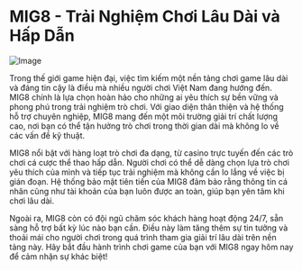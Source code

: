 # MIG8 - Trải Nghiệm Chơi Lâu Dài và Hấp Dẫn

![Image](https://github.com/user-attachments/assets/bd51ea9f-0666-407b-a7a7-98ead6de688c)

Trong thế giới game hiện đại, việc tìm kiếm một nền tảng chơi game lâu dài và đáng tin cậy là điều mà nhiều người chơi Việt Nam đang hướng đến. MIG8 chính là lựa chọn hoàn hảo cho những ai yêu thích sự bền vững và phong phú trong trải nghiệm trò chơi. Với giao diện thân thiện và hệ thống hỗ trợ chuyên nghiệp, MIG8 mang đến một môi trường giải trí chất lượng cao, nơi bạn có thể tận hưởng trò chơi trong thời gian dài mà không lo về các vấn đề kỹ thuật.

MIG8 nổi bật với hàng loạt trò chơi đa dạng, từ casino trực tuyến đến các trò chơi cá cược thể thao hấp dẫn. Người chơi có thể dễ dàng chọn lựa trò chơi yêu thích của mình và tiếp tục trải nghiệm mà không cần lo lắng về việc bị gián đoạn. Hệ thống bảo mật tiên tiến của MIG8 đảm bảo rằng thông tin cá nhân cũng như tài khoản của bạn luôn được an toàn, giúp bạn yên tâm khi chơi lâu dài.

Ngoài ra, MIG8 còn có đội ngũ chăm sóc khách hàng hoạt động 24/7, sẵn sàng hỗ trợ bất kỳ lúc nào bạn cần. Điều này làm tăng thêm sự tin tưởng và thoải mái cho người chơi trong quá trình tham gia giải trí lâu dài trên nền tảng này. Hãy bắt đầu hành trình chơi game của bạn với MIG8 ngay hôm nay để cảm nhận sự khác biệt!